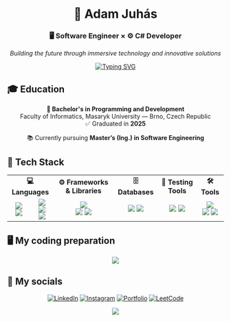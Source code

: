 <div align="center">

# 🌟 Adam Juhás

### 🖥 Software Engineer × ⚙ C# Developer

*Building the future through immersive technology and innovative solutions*

[![Typing SVG](https://readme-typing-svg.demolab.com?font=Fira+Code&weight=500&size=18&duration=3000&pause=1000&color=00D9FF&center=true&vCenter=true&multiline=true&width=600&height=80&lines=Interested+in+Software+and+Web+Developement;Wanna+become+FullStack+oriented)](https://git.io/typing-svg)

</div>

## 🎓 Education

<div align="center">

**💎 Bachelor's in Programming and Development**  
Faculty of Informatics, Masaryk University — Brno, Czech Republic  
✅ Graduated in **2025**  

📚 Currently pursuing **Master’s (Ing.) in Software Engineering**

</div>


## 🧰 Tech Stack

<div align="center">

<table align="center">
  <tr>
    <td align="center" colspan="2"><strong>💻 Languages</strong></td>
     <td align="center"><strong>⚙️ Frameworks & Libraries</strong></td>
    <td align="center"><strong>🗄️ Databases</strong></td>
    <td align="center"><strong>🧪 Testing Tools</strong></td>
    <td align="center"><strong>🛠️ Tools</strong></td>
  </tr>
  <tr>
    <td align="center">
      <img src="https://img.shields.io/badge/TypeScript-3178C6?style=for-the-badge&logo=typescript&logoColor=white" />
      <br/>
      <img src="https://img.shields.io/badge/C%23-239120?style=for-the-badge&logo=csharp&logoColor=white" />
    </td>
    <td align="center">
      <img src="https://img.shields.io/badge/Python-3776AB?style=for-the-badge&logo=python&logoColor=white" />
      <br/>
      <img src="https://img.shields.io/badge/Java-ED8B00?style=for-the-badge&logo=openjdk&logoColor=white" />
      <br/>
      <img src="https://img.shields.io/badge/C/C++-00599C?style=for-the-badge&logo=cplusplus&logoColor=white" />
    </td>
    <td align="center">
      <img src="https://img.shields.io/badge/React-61DAFB?style=for-the-badge&logo=react&logoColor=black" />
      <br/>
      <img src="https://img.shields.io/badge/Tailwind-06B6D4?style=for-the-badge&logo=tailwindcss&logoColor=white" />
      <img src="https://img.shields.io/badge/Vite-646CFF?style=for-the-badge&logo=vite&logoColor=white" />
    </td>
    <td align="center">
      <img src="https://img.shields.io/badge/PostgreSQL-4169E1?style=for-the-badge&logo=postgresql&logoColor=white" />
      <img src="https://img.shields.io/badge/SQL%20Server-CC2927?style=for-the-badge&logo=microsoftsqlserver&logoColor=white" />
    </td>
    <td align="center">
      <img src="https://img.shields.io/badge/xUnit.net-5FA03C?style=for-the-badge&logo=xunit&logoColor=white" />
      <img src="https://img.shields.io/badge/Moq-8A4182?style=for-the-badge&logoColor=white" />
  </td>
    <td align="center">
      <img src="https://img.shields.io/badge/Git-F05032?style=for-the-badge&logo=git&logoColor=white" />
      <br/>
      <img src="https://img.shields.io/badge/Axios-5A29E4?style=for-the-badge&logo=axios&logoColor=white" />
      <img src="https://img.shields.io/badge/Docker-2496ED?style=for-the-badge&logo=docker&logoColor=white" />
    </td>
  </tr>
</table>

</div>

## 🖥 My coding preparation

<div align="center">
  
![](https://leetcard.jacoblin.cool/adamjuhas?border=0&radius=20)

</div>

## 🤝 My socials

<div align="center">

[![LinkedIn](https://img.shields.io/badge/LinkedIn-0077B5?style=for-the-badge&logo=linkedin&logoColor=white)](https://www.linkedin.com/in/adam-juh%C3%A1s-a57ab3273/)
[![Instagram](https://img.shields.io/badge/Instagram-E4405F?style=for-the-badge&logo=instagram&logoColor=white)](https://www.instagram.com/adam.juhas8/?hl=sk)
[![Portfolio](https://img.shields.io/badge/Portfolio-FF5722?style=for-the-badge&logo=google-chrome&logoColor=white)](http://marneyd8.github.io/portfolio)
[![LeetCode](https://img.shields.io/badge/LeetCode-FFA116?style=for-the-badge&logo=leetcode&logoColor=black)](https://leetcode.com/u/adamjuhas/)

</div>

<div align="center">
  <img src="https://capsule-render.vercel.app/api?type=waving&color=gradient&customColorList=6,11,20&height=100&section=footer&text=Thanks%20for%20visiting!&fontSize=16&fontColor=fff&animation=twinkling"/>
</div>



<!---
Marneyd8/Marneyd8 is a ✨ special ✨ repository because its `README.md` (this file) appears on your GitHub profile.
You can click the Preview link to take a look at your changes.
--->

